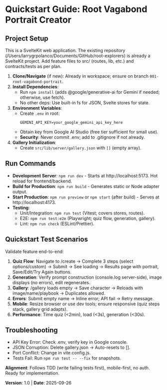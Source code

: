 # Quickstart Guide: Root Vagabond Portrait Creator

## Project Setup

This is a SvelteKit web application. The existing repository (/Users/larrygrpolanco/Documents/GitHub/root-explorers) is already a SvelteKit project. Add feature files to src/ (routes, lib, etc.) and contracts/tests as per plan.

1. **Clone/Navigate** (if new): Already in workspace; ensure on branch `001-root-vagabond-portrait`.
2. **Install Dependencies**:
   - Run `npm install` (adds @google/generative-ai for Gemini if needed; otherwise, use fetch).
   - No other deps: Use built-in fs for JSON, Svelte stores for state.
3. **Environment Variables**:
   - Create `.env` in root:
     ```
     GEMINI_API_KEY=your_google_gemini_api_key_here
     ```
   - Obtain key from Google AI Studio (free tier sufficient for small use).
   - **Security**: Never commit .env; add to .gitignore if not already.
4. **Gallery Initialization**:
   - Create `src/lib/server/gallery.json` with `[]` (empty array).

## Run Commands

- **Development Server**: `npm run dev` - Starts at http://localhost:5173. Hot reload for frontend/backend.
- **Build for Production**: `npm run build` - Generates static or Node adapter output.
- **Start Production**: `npm run preview` or `npm start` (after build) - Serves at http://localhost:4173.
- **Testing**:
  - Unit/Integration: `npm run test` (Vitest; covers stores, routes).
  - E2E: `npm run test:e2e` (Playwright; quiz flow, generation, gallery).
  - Lint: `npm run check` (ESLint/Prettier).

## Quickstart Test Scenarios

Validate feature end-to-end:

1. **Quiz Flow**: Navigate to /create → Complete 3 steps (select options/custom) → Submit → See loading → Results page with portrait, Save/Edit/Try Again buttons.
2. **Generation**: Verify prompt construction (console.log server-side), image displays (no errors), edit regenerates.
3. **Gallery**: /gallery loads empty → Save character → Reloads with image/name/playbook → Duplicates allowed.
4. **Errors**: Submit empty name → Inline error; API fail → Retry message.
5. **Mobile**: Resize browser or use dev tools; ensure responsive (quiz steps stack, gallery grid adapts).
6. **Performance**: Time quiz (<2min), load (<3s), generation (<30s).

## Troubleshooting

- API Key Error: Check .env, verify key in Google console.
- JSON Corruption: Delete gallery.json → Auto-resets to [].
- Port Conflict: Change in vite.config.js.
- Tests Fail: Run `npm run test -- --fix` for snapshots.

**Alignment**: Follows TDD (write failing tests first), mobile-first, no auth. Ready for implementation.

**Version**: 1.0 | **Date**: 2025-09-26
